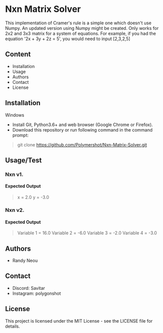 # Nxn Matrix Solver
This implementation of Cramer's rule is a simple one which doesn't use Numpy. An updated version using Numpy might be created. Only works for 2x2 and 3x3 matrix for a system of equations. For example, if you had the equation '2x + 3y + 2z = 5', you would need to input [2,3,2,5]
## Content
- Installation
- Usage
- Authors
- Contact
- License
## Installation
Windows
- Install Git, Python3.6+ and web browser (Google Chrome or Firefox).
- Download this repository or run following command in the command prompt:
> git clone https://github.com/Polymershot/Nxn-Matrix-Solver.git
## Usage/Test
### Nxn v1.
#### Expected Output
> x = 2.0 y = -3.0
### Nxn v2. 
#### Expected Output
> Variable 1 = 16.0
  Variable 2 = -6.0
  Variable 3 = -2.0
  Variable 4 = -3.0
## Authors
- Randy Neou
## Contact
- Discord: Savitar
- Instagram: polygonshot
## License
This project is licensed under the MIT License - see the LICENSE file for details.
